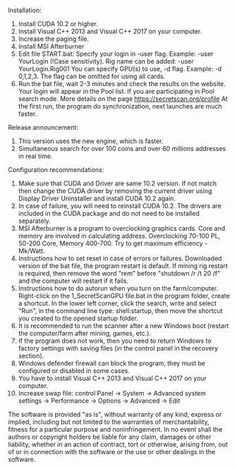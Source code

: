 Installation:
1. Install CUDA 10.2 or higher.
2. Install Visual C++ 2013 and Visual C++ 2017 on your computer.
3. Increase the paging file.
4. Install MSI Afterburner
5. Edit file START.bat:
Specify your login in -user flag. Example: -user YourLogin (!Case sensitivity). Rig name can be added: -user YourLogin.Rig001
You can specify GPU(s) to use, -d flag. Example: -d 0,1,2,3. The flag can be omitted for using all cards.
6. Run the bat file, wait 2-3 minutes and check the results on the website. Your login will appear in the Pool list. If you are participating in Pool search mode. More details on the page https://secretscan.org/profile
At the first run, the program do synchronization, next launches are much faster.


Release announcement:
1. This version uses the new engine, which is faster.
2. Simultaneous search for over 100 coins and over 60 millions addresses in real time.


Configuration recommendations:
1. Make sure that CUDA and Driver are same 10.2 version. If not match then change the CUDA driver by removing the current driver using Display Driver Uninstaller and install CUDA 10.2 again.
2. In case of failure, you will need to reinstall CUDA 10.2. The drivers are included in the CUDA package and do not need to be installed separately.
3. MSI Afterburner is a program to overclocking graphics cards. Core and memory are involved in calculating address. Overclocking 70-100 PL, 50-200 Core, Memory 400-700. Try to get maximum efficiency - Mk/Watt.
4. Instructions how to set reset in case of errors or failures. Downloaded version of the bat file, the program restart is default. If mining rig restart is required, then remove the word "rem" before "shutdown /r /t 20 /f" and the computer will restart if it fails.
5. Instructions how to do autorun when you turn on the farm/computer. Right-click on the 1_SecretScanGPU file.bat in the program folder, create a shortcut. In the lower left corner, click the search, write and select "Run", in the command line type: shell:startup, then move the shortcut you created to the opened startup folder.
6. It is recommended to run the scanner after a new Windows boot (restart the computer/farm after mining, games, etc.).
7. If the program does not work, then you need to return Windows to factory settings with saving files (in the control panel in the recovery section).
8. Windows defender firewall can block the program, they must be configured or disabled in some cases.
9. You have to install Visual C++ 2013 and Visual C++ 2017 on your computer.
10. Increase swap file: control Panel -> System -> Advanced system settings -> Performance -> Options -> Advanced -> Edit

The software is provided "as is", without warranty of any kind, express or implied, including but not limited to the warranties of merchantability, fitness for a particular purpose and noninfringement. In no event shall the authors or copyright holders be liable for any claim, damages or other liability, whether in an action of contract, tort or otherwise, arising from, out of or in connection with the software or the use or other dealings in the software.
